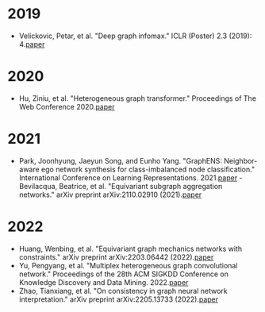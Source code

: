 # 2019
- Velickovic, Petar, et al. "Deep graph infomax." ICLR (Poster) 2.3 (2019): 4.[paper](https://arxiv.org/pdf/1809.10341.pdf)

# 2020
-  Hu, Ziniu, et al. "Heterogeneous graph transformer." Proceedings of The Web Conference 2020.[paper](https://dl.acm.org/doi/pdf/10.1145/3366423.3380027)

# 2021
- Park, Joonhyung, Jaeyun Song, and Eunho Yang. "GraphENS: Neighbor-aware ego network synthesis for class-imbalanced node classification." International Conference on Learning Representations. 2021.[paper](https://openreview.net/forum?id=MXEl7i-iru)
-Bevilacqua, Beatrice, et al. "Equivariant subgraph aggregation networks." arXiv preprint arXiv:2110.02910 (2021).[paper](https://openreview.net/pdf?id=dFbKQaRk15w)

# 2022
- Huang, Wenbing, et al. "Equivariant graph mechanics networks with constraints." arXiv preprint arXiv:2203.06442 (2022).[paper](https://openreview.net/pdf?id=SHbhHHfePhP)
- Yu, Pengyang, et al. "Multiplex heterogeneous graph convolutional network." Proceedings of the 28th ACM SIGKDD Conference on Knowledge Discovery and Data Mining. 2022.[paper](https://dl.acm.org/doi/abs/10.1145/3534678.3539482)
- Zhao, Tianxiang, et al. "On consistency in graph neural network interpretation." arXiv preprint arXiv:2205.13733 (2022).[paper](https://arxiv.org/pdf/2205.13733.pdf)